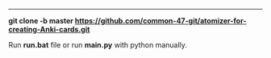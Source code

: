 
---

**git clone -b master https://github.com/common-47-git/atomizer-for-creating-Anki-cards.git**

Run **run.bat** file or run **main.py** with python manually.

